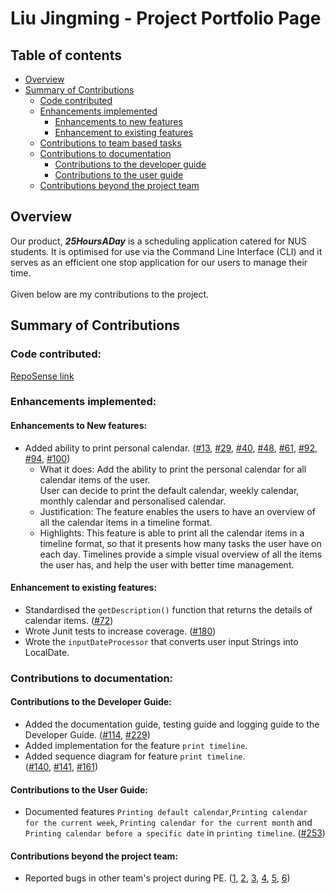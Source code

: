 # Liu Jingming - Project Portfolio Page
## Table of contents
* [Overview](#overview)
* [Summary of Contributions](#summary-of-contributions)
  * [Code contributed](#code-contributed)
  * [Enhancements implemented](#enhancements-implemented)
    * [Enhancements to new features](#enhancements-to-new-features)
    * [Enhancement to existing features](#enhancement-to-existing-features)
  * [Contributions to team based tasks](#contributions-to-team-based-tasks)
  * [Contributions to documentation](#contributions-to-documentation)
    * [Contributions to the developer guide](#contributions-to-the-developer-guide)
    * [Contributions to the user guide](#contributions-to-the-user-guide)
  * [Contributions beyond the project team](#contributions-beyond-the-project-team)
    
## Overview
Our product, **_25HoursADay_** is a scheduling application catered for NUS students. 
It is optimised for use via the Command Line Interface (CLI) and it serves as an efficient one stop application for our users to manage their time. <br/>
<br/>
Given below are my contributions to the project. <br/>

## Summary of Contributions
### Code contributed:
[RepoSense link](https://nus-cs2113-ay2021s1.github.io/tp-dashboard/#breakdown=true&search=Jingming517&sort=groupTitle&sortWithin=title&since=2020-09-27&timeframe=commit&mergegroup=&groupSelect=groupByRepos&checkedFileTypes=docs~functional-code~test-code~other)
### Enhancements implemented:
#### Enhancements to New features:
* Added ability to print personal calendar.
 ([\#13](https://github.com/AY2021S1-CS2113T-T12-2/tp/pull/13),
  [\#29](https://github.com/AY2021S1-CS2113T-T12-2/tp/pull/29),
  [\#40](https://github.com/AY2021S1-CS2113T-T12-2/tp/pull/40),
  [\#48](https://github.com/AY2021S1-CS2113T-T12-2/tp/pull/48),
  [\#61](https://github.com/AY2021S1-CS2113T-T12-2/tp/pull/61),
  [\#92](https://github.com/AY2021S1-CS2113T-T12-2/tp/pull/92),
  [\#94](https://github.com/AY2021S1-CS2113T-T12-2/tp/pull/94),
  [\#100](https://github.com/AY2021S1-CS2113T-T12-2/tp/pull/100))
  * What it does: Add the ability to print the personal calendar for all calendar items of the user.  
                  User can decide to print the default calendar, weekly calendar, 
                  monthly calendar and personalised calendar.  
  * Justification: The feature enables the users to have an overview of all the calendar items in a timeline format.
  * Highlights: This feature is able to print all the calendar items in a timeline format, so that it presents 
  how many tasks the user have on each day. Timelines provide a simple visual overview of all the items the user
  has, and help the user with better time management.
  
#### Enhancement to existing features:
* Standardised the `getDescription()` function that returns the details of calendar items.
  ([\#72](https://github.com/AY2021S1-CS2113T-T12-2/tp/pull/72))
* Wrote Junit tests to increase coverage.
  ([\#180](https://github.com/AY2021S1-CS2113T-T12-2/tp/pull/180))
* Wrote the `inputDateProcessor` that converts user input Strings into LocalDate.
  
### Contributions to documentation:
#### Contributions to the Developer Guide:
* Added the documentation guide, testing guide and logging guide to the Developer Guide.
  ([\#114](https://github.com/AY2021S1-CS2113T-T12-2/tp/pull/114),
   [\#229](https://github.com/AY2021S1-CS2113T-T12-2/tp/pull/229))
* Added implementation for the feature `print timeline`.
* Added sequence diagram for feature `print timeline`.  
  ([\#140](https://github.com/AY2021S1-CS2113T-T12-2/tp/pull/140),
   [\#141](https://github.com/AY2021S1-CS2113T-T12-2/tp/pull/141),
   [\#161](https://github.com/AY2021S1-CS2113T-T12-2/tp/pull/161))
   
#### Contributions to the User Guide:
* Documented features `Printing default calendar`,`Printing calendar for the current week`,
`Printing calendar for the current month` and `Printing calendar before a specific date` 
  in `printing timeline`.
  ([\#253](https://github.com/AY2021S1-CS2113T-T12-2/tp/pull/253))
#### Contributions beyond the project team:
* Reported bugs in other team's project during PE.
    ([1](https://github.com/Jingming517/ped/issues/1),
     [2](https://github.com/Jingming517/ped/issues/2),
     [3](https://github.com/Jingming517/ped/issues/3),
     [4](https://github.com/Jingming517/ped/issues/4),
     [5](https://github.com/Jingming517/ped/issues/5),
     [6](https://github.com/Jingming517/ped/issues/6))

